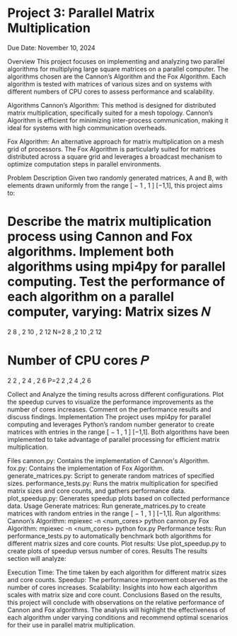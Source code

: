# Project 3: Parallel Matrix Multiplication
Due Date: November 10, 2024

Overview
This project focuses on implementing and analyzing two parallel algorithms for multiplying large square matrices on a parallel computer. The algorithms chosen are the Cannon’s Algorithm and the Fox Algorithm. Each algorithm is tested with matrices of various sizes and on systems with different numbers of CPU cores to assess performance and scalability.

Algorithms
Cannon’s Algorithm: This method is designed for distributed matrix multiplication, specifically suited for a mesh topology. Cannon’s Algorithm is efficient for minimizing inter-process communication, making it ideal for systems with high communication overheads.

Fox Algorithm: An alternative approach for matrix multiplication on a mesh grid of processors. The Fox Algorithm is particularly suited for matrices distributed across a square grid and leverages a broadcast mechanism to optimize computation steps in parallel environments.

Problem Description
Given two randomly generated matrices, A and B, with elements drawn uniformly from the range 
[
−
1
,
1
]
[−1,1], this project aims to:

Describe the matrix multiplication process using Cannon and Fox algorithms.
Implement both algorithms using mpi4py for parallel computing.
Test the performance of each algorithm on a parallel computer, varying:
Matrix sizes 
𝑁
=
2
8
,
2
10
,
2
12
N=2 
8
 ,2 
10
 ,2 
12
 
Number of CPU cores 
𝑃
=
2
2
,
2
4
,
2
6
P=2 
2
 ,2 
4
 ,2 
6
 
Collect and Analyze the timing results across different configurations.
Plot the speedup curves to visualize the performance improvements as the number of cores increases.
Comment on the performance results and discuss findings.
Implementation
The project uses mpi4py for parallel computing and leverages Python’s random number generator to create matrices with entries in the range 
[
−
1
,
1
]
[−1,1]. Both algorithms have been implemented to take advantage of parallel processing for efficient matrix multiplication.

Files
cannon.py: Contains the implementation of Cannon's Algorithm.
fox.py: Contains the implementation of Fox Algorithm.
generate_matrices.py: Script to generate random matrices of specified sizes.
performance_tests.py: Runs the matrix multiplication for specified matrix sizes and core counts, and gathers performance data.
plot_speedup.py: Generates speedup plots based on collected performance data.
Usage
Generate matrices: Run generate_matrices.py to create matrices with random entries in the range 
[
−
1
,
1
]
[−1,1].
Run algorithms:
Cannon’s Algorithm: mpiexec -n <num_cores> python cannon.py
Fox Algorithm: mpiexec -n <num_cores> python fox.py
Performance tests: Run performance_tests.py to automatically benchmark both algorithms for different matrix sizes and core counts.
Plot results: Use plot_speedup.py to create plots of speedup versus number of cores.
Results
The results section will analyze:

Execution Time: The time taken by each algorithm for different matrix sizes and core counts.
Speedup: The performance improvement observed as the number of cores increases.
Scalability: Insights into how each algorithm scales with matrix size and core count.
Conclusions
Based on the results, this project will conclude with observations on the relative performance of Cannon and Fox algorithms. The analysis will highlight the effectiveness of each algorithm under varying conditions and recommend optimal scenarios for their use in parallel matrix multiplication.
